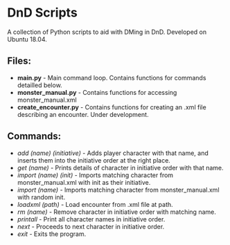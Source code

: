 # DnD Scripts

A collection of Python scripts to aid with DMing in DnD. Developed on Ubuntu 18.04.

## Files:

* **main.py** - Main command loop. Contains functions for commands detailled below.
* **monster_manual.py** - Contains functions for accessing monster_manual.xml
* **create_encounter.py** - Contains functions for creating an .xml file describing an encounter. Under development.

  
## Commands: 
  * *add (name) (initiative)* - Adds player character with that name, and inserts them into the initiative order at the right place.
  * *get (name)* - Prints details of character in initiative order with that name.
  * *import (name) (init)* - Imports matching character from monster_manual.xml with init as their initiative.
  * *import (name)* - Imports matching character from monster_manual.xml with random init.
  * *loadxml (path)* - Load encounter from .xml file at path.
  * *rm (name)* - Remove character in initiative order with matching name.
  * *printall* - Print all character names in initiative order.
  * *next* - Proceeds to next character in initiative order.
  * *exit* - Exits the program.
